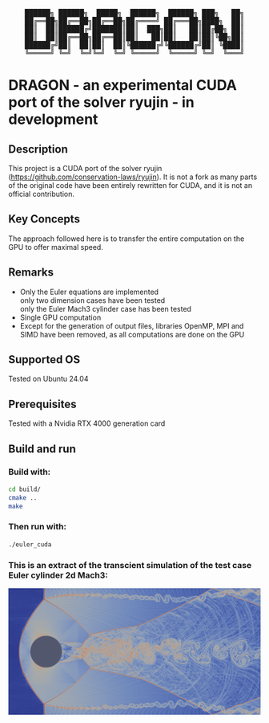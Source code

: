 <div align="center">
<pre>
██████╗ ██████╗  █████╗  ██████╗  ██████╗ ███╗   ██╗
██╔══██╗██╔══██╗██╔══██╗██╔════╝ ██╔═══██╗████╗  ██║
██║  ██║██████╔╝███████║██║  ███╗██║   ██║██╔██╗ ██║
██║  ██║██╔══██╗██╔══██║██║   ██║██║   ██║██║╚██╗██║
██████╔╝██║  ██║██║  ██║╚██████╔╝╚██████╔╝██║ ╚████║
╚═════╝ ╚═╝  ╚═╝╚═╝  ╚═╝ ╚═════╝  ╚═════╝ ╚═╝  ╚═══╝
</pre>
</div>

# DRAGON - an experimental CUDA port of the solver ryujin - in development

## Description
This project is a CUDA port of the solver ryujin (https://github.com/conservation-laws/ryujin).
It is not a fork as many parts of the original code have been entirely rewritten for CUDA, and it is not an official contribution.

## Key Concepts
The approach followed here is to transfer the entire computation on the GPU to offer maximal speed.

## Remarks
- Only the Euler equations are implemented  
  only two dimension cases have been tested  
  only the Euler Mach3 cylinder case has been tested  
- Single GPU computation
- Except for the generation of output files, libraries OpenMP, MPI and SIMD have been removed, as all computations are done on the GPU

## Supported OS
Tested on Ubuntu 24.04

## Prerequisites
Tested with a Nvidia RTX 4000 generation card

## Build and run

### Build with:
```bash
cd build/
cmake ..
make
```

### Then run with:
```bash
./euler_cuda
```

### This is an extract of the transcient simulation of the test case Euler cylinder 2d Mach3:

![Cylinder 2D](euler_mach3_2d_8.png)